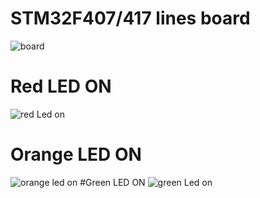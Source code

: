 # STM32F407/417 lines board
![board](https://user-images.githubusercontent.com/101352498/168310987-cf5c6803-7fe2-406d-9556-9841c0d5c742.png)
# Red LED ON
![red Led on](https://user-images.githubusercontent.com/101352498/168311815-58d4b441-0457-4ff5-a91a-95cd61133722.png)
# Orange LED ON
![orange led on](https://user-images.githubusercontent.com/101352498/168311920-1c318383-8820-4169-8152-82b93c36582e.png)
#Green LED ON
![green Led on](https://user-images.githubusercontent.com/101352498/168312122-827ad1e2-760c-4376-b6f9-06cb8fd0f665.png)


